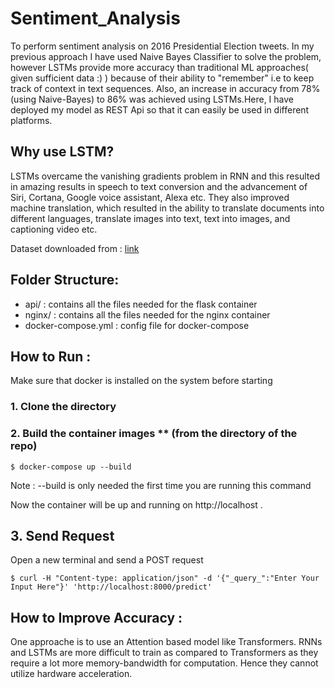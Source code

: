 # Sentiment_Analysis
To perform sentiment analysis on 2016 Presidential Election tweets.
In my previous approach I have used Naive Bayes Classifier to solve the problem, however LSTMs provide more accuracy than traditional ML approaches( given sufficient data :) ) because of their ability to "remember" i.e to keep track of context in text sequences. Also, an increase in accuracy from 78%(using Naive-Bayes) to 86% was achieved using LSTMs.Here, I have deployed my model as REST Api so that it can easily be used in different platforms.
## Why use LSTM?

LSTMs overcame the vanishing gradients problem in RNN and this resulted in amazing results in speech to text conversion and the advancement of Siri, Cortana, Google voice assistant, Alexa etc. 
They also improved machine translation, which resulted in the ability to translate documents into different languages, translate images into text, text into images, and captioning video etc.

Dataset downloaded from : [link](https://www.kaggle.com/crowdflower/first-gop-debate-twitter-sentiment#)

## Folder Structure:
-  api/   :  contains all the files needed for the flask container
-  nginx/  :   contains all the files needed for the nginx container
- docker-compose.yml  :  config file for docker-compose 

## How to Run : 
Make sure that docker is installed on the system before starting 
### 1. Clone the directory
### 2. Build the container images ** (from the directory of the repo) 
```
$ docker-compose up --build
```

Note : --build is only needed the first time you are running this command

Now the container will be up and running on http://localhost .

## 3. Send Request 
Open a new terminal and send a POST request
```
$ curl -H "Content-type: application/json" -d '{"_query_":"Enter Your Input Here"}' 'http://localhost:8000/predict'
```

## How to Improve Accuracy :
One approache is to use an Attention based model like Transformers. RNNs and LSTMs are more difficult to train as compared to Transformers
as they require a lot more memory-bandwidth for computation. Hence they cannot utilize hardware acceleration.
